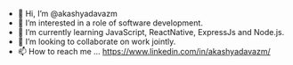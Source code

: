 - 👋 Hi, I’m @akashyadavazm
- 👀 I’m interested in a role of software development.
- 🌱 I’m currently learning JavaScript, ReactNative, ExpressJs and Node.js.
- 💞️ I’m looking to collaborate on work jointly.
- 📫 How to reach me ... https://www.linkedin.com/in/akashyadavazm/
<!---
akashyadavazm/akashyadavazm is a ✨ special ✨ repository because its `README.md` (this file) appears on your GitHub profile.
You can click the Preview link to take a look at your changes.
for mail purpose...get in touch on....akashyadavazm@gmail.com
--->
